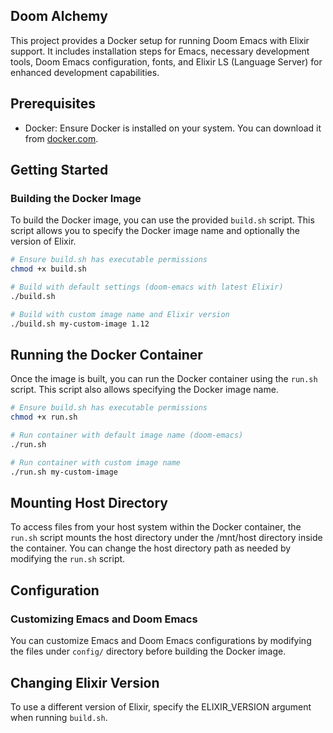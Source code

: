 ## Doom Alchemy

This project provides a Docker setup for running Doom Emacs with Elixir support. It includes installation steps for Emacs, necessary development tools, Doom Emacs configuration, fonts, and Elixir LS (Language Server) for enhanced development capabilities.

## Prerequisites

- Docker: Ensure Docker is installed on your system. You can download it from [docker.com](https://www.docker.com/get-started).

## Getting Started

### Building the Docker Image

To build the Docker image, you can use the provided `build.sh` script. This script allows you to specify the Docker image name and optionally the version of Elixir.

```bash
# Ensure build.sh has executable permissions
chmod +x build.sh

# Build with default settings (doom-emacs with latest Elixir)
./build.sh

# Build with custom image name and Elixir version
./build.sh my-custom-image 1.12

``` 

## Running the Docker Container

Once the image is built, you can run the Docker container using the `run.sh` script. This script also allows specifying the Docker image name.

```bash
# Ensure build.sh has executable permissions
chmod +x run.sh

# Run container with default image name (doom-emacs)
./run.sh

# Run container with custom image name
./run.sh my-custom-image
```

## Mounting Host Directory

To access files from your host system within the Docker container, the `run.sh`
script mounts the host directory under the /mnt/host directory inside the
container. You can change the host directory path as needed by modifying the
`run.sh` script.

## Configuration
### Customizing Emacs and Doom Emacs

You can customize Emacs and Doom Emacs configurations by modifying the files
under `config/` directory before building the Docker image.

## Changing Elixir Version

To use a different version of Elixir, specify the ELIXIR_VERSION argument when
running `build.sh`.

